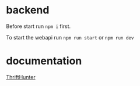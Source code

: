 # backend

Before start run ``npm i`` first.

To start the webapi run
``npm run start`` or ``npm run dev`` 

# documentation 

[ThriftHunter](https://thrifthunter.csproject.org)
